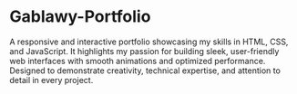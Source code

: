 # Gablawy-Portfolio
A responsive and interactive portfolio showcasing my skills in HTML, CSS, and JavaScript. It highlights my passion for building sleek, user-friendly web interfaces with smooth animations and optimized performance. Designed to demonstrate creativity, technical expertise, and attention to detail in every project.
